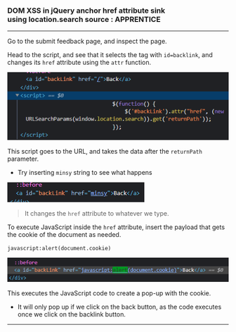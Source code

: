 ### DOM XSS in jQuery anchor href attribute sink using location.search source : APPRENTICE

---

Go to the submit feedback page, and inspect the page.

Head to the script, and see that it selects the tag with `id=backlink`, and changes its `href` attribute using the `attr` function.

![xsscript](./screenshots/xsscript.png)

This script goes to the URL, and takes the data after the `returnPath` parameter.
- Try inserting `minsy` string to see what happens

![back](./screenshots/back.png)

> It changes the `href` attribute to whatever we type.

To execute JavaScript inside the `href` attribute, insert the payload that gets the cookie of the document as needed.
```
javascript:alert(document.cookie)
```

![cookie](./screenshots/cookie.png)

This executes the JavaScript code to create a pop-up with the cookie. 
- It will only pop up if we click on the back button, as the code executes once we click on the backlink button.

---
